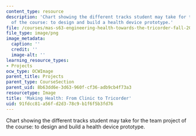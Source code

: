 ```yaml
---
content_type: resource
description: 'Chart showing the different tracks student may take for the team project
  of the course: to design and build a health device prototype.'
file: /courses/mas-s63-engineering-health-towards-the-tricorder-fall-2013/91fdcc81a56fd2d378c9b1f6f5b3fd76_syllabusfigure1.png
file_type: image/png
image_metadata:
  caption: ''
  credit: ''
  image-alt: ''
learning_resource_types:
- Projects
ocw_type: OCWImage
parent_title: Projects
parent_type: CourseSection
parent_uid: 8b63dd6e-3d63-960f-cf36-adb9cb4f73a3
resourcetype: Image
title: 'Making Health: From Clinic to Tricorder'
uid: 91fdcc81-a56f-d2d3-78c9-b1f6f5b3fd76
---
```

Chart showing the different tracks student may take for the team project of the course: to design and build a health device prototype.

